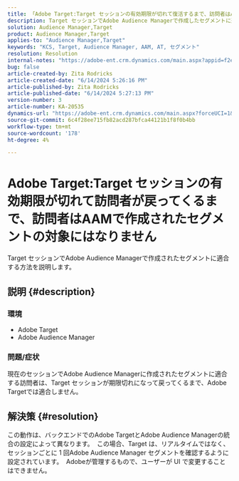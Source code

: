 ```yaml
---
title: 「Adobe Target:Target セッションの有効期限が切れて復活するまで、訪問者はAAMで作成されたセグメントの対象にはなりません」
description: Target セッションでAdobe Audience Managerで作成したセグメントに選定する方法を説明します。
solution: Audience Manager,Target
product: Audience Manager,Target
applies-to: "Audience Manager,Target"
keywords: "KCS, Target, Audience Manager, AAM, AT, セグメント"
resolution: Resolution
internal-notes: "https://adobe-ent.crm.dynamics.com/main.aspx?appid=f2e74f34-7119-ea11-a811-000d3a5936c5&forceUCI=1&newWindow=true&pagetype=entityrecord&etn=knowledgearticle&id=45e8e885-2b47-e911-a952-000d3a34ebb5"
bug: false
article-created-by: Zita Rodricks
article-created-date: "6/14/2024 5:26:16 PM"
article-published-by: Zita Rodricks
article-published-date: "6/14/2024 5:27:13 PM"
version-number: 3
article-number: KA-20535
dynamics-url: "https://adobe-ent.crm.dynamics.com/main.aspx?forceUCI=1&pagetype=entityrecord&etn=knowledgearticle&id=a0eab832-732a-ef11-840a-002248084fbb"
source-git-commit: 6c4f28ee715fb82acd287bfca44121b1f8f0b4bb
workflow-type: tm+mt
source-wordcount: '178'
ht-degree: 4%

---
```


# Adobe Target:Target セッションの有効期限が切れて訪問者が戻ってくるまで、訪問者はAAMで作成されたセグメントの対象にはなりません


Target セッションでAdobe Audience Managerで作成されたセグメントに適合する方法を説明します。

## 説明 {#description}


### 環境

- Adobe Target
- Adobe Audience Manager


### 問題/症状

現在のセッションでAdobe Audience Managerに作成されたセグメントに適合する訪問者は、Target セッションが期限切れになって戻ってくるまで、Adobe Targetでは適合しません。


## 解決策 {#resolution}


この動作は、バックエンドでのAdobe TargetとAdobe Audience Managerの統合の設定によって異なります。  この場合、Target は、リアルタイムではなく、セッションごとに 1 回Adobe Audience Manager セグメントを確認するように設定されています。  Adobeが管理するもので、ユーザーが UI で変更することはできません。
